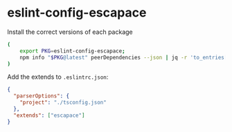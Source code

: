 # eslint-config-escapace

Install the correct versions of each package

```sh
(
    export PKG=eslint-config-escapace;
    npm info "$PKG@latest" peerDependencies --json | jq -r 'to_entries[] | "\"\(.key)@\(.value)\"" // empty' | xargs pnpm install --save-dev "$PKG@latest"
)
```

Add the extends to `.eslintrc.json`:

```json
{
  "parserOptions": {
    "project": "./tsconfig.json"
  },
  "extends": ["escapace"]
}
```
